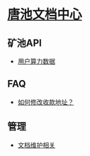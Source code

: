 # [唐池文档中心]()

## 矿池API
- [用户算力数据](#docs/user_hashrate)

## FAQ
- [如何修改收款地址？](#docs/modify_withdrawal_address)

## 管理
- [文档维护相关](#docs/docs_dev)
